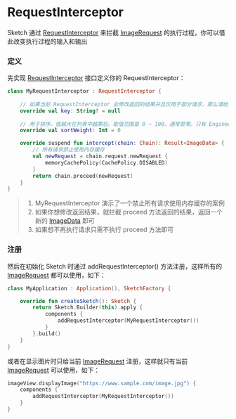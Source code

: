 # RequestInterceptor

Sketch 通过 [RequestInterceptor] 来拦截 [ImageRequest] 的执行过程，你可以借此改变执行过程的输入和输出

### 定义

先实现 [RequestInterceptor] 接口定义你的 RequestInterceptor：

```kotlin
class MyRequestInterceptor : RequestInterceptor {
    
    // 如果当前 RequestInterceptor 会修改返回的结果并且仅用于部分请求，那么请给一个不重复的 key 用于构建缓存 key，否则给 null 即可
    override val key: String? = null
    
    // 用于排序，值越大在列表中越靠后。取值范围是 0 ~ 100。通常是零。只有 EngineRequestInterceptor 可以是 100
    override val sortWeight: Int = 0

    override suspend fun intercept(chain: Chain): Result<ImageData> {
        // 所有请求禁止使用内存缓存
        val newRequest = chain.request.newRequest {
            memoryCachePolicy(CachePolicy.DISABLED)
        }
        return chain.proceed(newRequest)
    }
}
```

> 1. MyRequestInterceptor 演示了一个禁止所有请求使用内存缓存的案例
> 2. 如果你想修改返回结果，就拦截 proceed 方法返回的结果，返回一个新的 [ImageData] 即可
> 3. 如果想不再执行请求只需不执行 proceed 方法即可

### 注册

然后在初始化 Sketch 时通过 addRequestInterceptor() 方法注册，这样所有的 [ImageRequest] 都可以使用，如下：

```kotlin
class MyApplication : Application(), SketchFactory {

    override fun createSketch(): Sketch {
        return Sketch.Builder(this).apply {
            components {
                addRequestInterceptor(MyRequestInterceptor())
            }
        }.build()
    }
}
```

或者在显示图片时只给当前 [ImageRequest] 注册，这样就只有当前 [ImageRequest] 可以使用，如下：

```kotlin
imageView.displayImage("https://www.sample.com/image.jpg") {
    components {
        addRequestInterceptor(MyRequestInterceptor())
    }
}
```

[RequestInterceptor]: ../../sketch-core/src/main/kotlin/com/github/panpf/sketch/request/RequestInterceptor.kt

[ImageRequest]: ../../sketch-core/src/main/kotlin/com/github/panpf/sketch/request/ImageRequest.kt

[ImageResult]: ../../sketch-core/src/main/kotlin/com/github/panpf/sketch/request/ImageResult.kt

[ImageData]: ../../sketch-core/src/main/kotlin/com/github/panpf/sketch/request/ImageData.kt